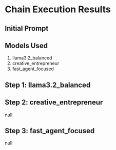 # Chain Execution Results

## Initial Prompt



## Models Used

1. llama3.2_balanced
2. creative_entrepreneur
3. fast_agent_focused

## Step 1: llama3.2_balanced



## Step 2: creative_entrepreneur

null

## Step 3: fast_agent_focused

null

